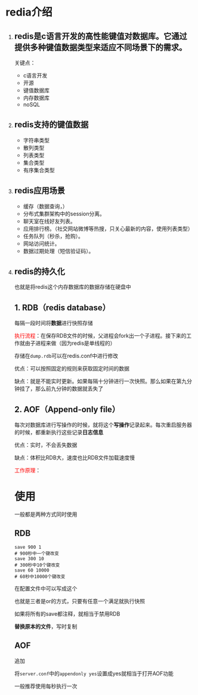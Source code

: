 # redia介绍

1. ## redis是c语言开发的高性能键值对数据库。它通过提供多种键值数据类型来适应不同场景下的需求。

   关键点：

   - c语言开发
   - 开源
   - 键值数据库
   - 内存数据库
   - noSQL

2. ## redis支持的键值数据

   - 字符串类型
   - 散列类型
   - 列表类型
   - 集合类型
   - 有序集合类型

   

3. ## redis应用场景

   - 缓存（数据查询，）
   - 分布式集群架构中的session分离。
   - 聊天室在线好友列表。
   - 应用排行榜。（社交网站微博等热搜，只关心最新的内容，使用列表类型）
   - 任务队列（秒杀，抢购）。
   - 网站访问统计。
   - 数据过期处理（短信验证码）。

4. ##  redis的持久化

   也就是将redis这个内存数据库的数据存储在硬盘中

   ## 1. RDB（redis database）

   每隔一段时间将**数据**进行快照存储

   <font color="red">执行流程</font>：在保存RDB文件的时候，父进程会fork出一个子进程。接下来的工作就由子进程来做（因为redis是单线程的）

   存储在`dump.rdb`可以在redis.conf中进行修改

   优点：可以按照固定的规则来获取固定时间的数据

   缺点：就是不能实时更新。如果每隔十分钟进行一次快照。那么如果在第九分钟挂了，那么前九分钟的数据就丢失了 

   ## 2. AOF（Append-only file）

   每次对数据库进行写操作的时候，就将这个**写操作**记录起来。每次重启服务器的时候，都重新执行这些记录**日志信息**

   优点：实时，不会丢失数据

   缺点：体积比RDB大，速度也比RDB文件加载速度慢

   <font color="red">工作原理</font>：

   

   # 使用

   一般都是两种方式同时使用

   ## RDB

   ```
   save 900 1
   # 900秒中一个键改变
   save 300 10
   # 300秒中10个键改变
   save 60 10000
   # 60秒中10000个键改变
   ```

   在配置文件中可以写成这个

   也就是三者是or的方式，只要有任意一个满足就执行快照

   如果将所有的save都注释，就相当于禁用RDB

   **替换原本的文件**，写时复制

   

   ## AOF

   追加

   将`server.conf`中的`appendonly yes`设置成yes就相当于打开AOF功能

   一般推荐使用每秒执行一次

   